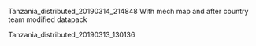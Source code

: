 Tanzania_distributed_20190314_214848
  With mech map and after country team modified datapack 

Tanzania_distributed_20190313_130136
